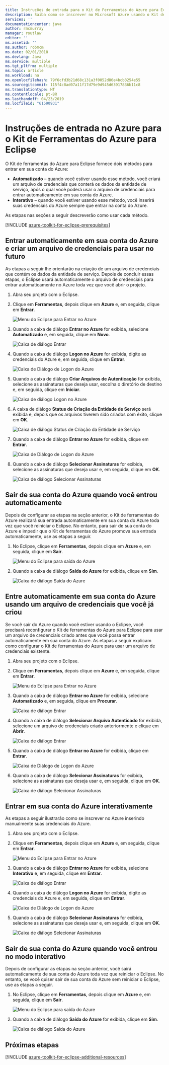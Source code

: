 ```yaml
---
title: Instruções de entrada para o Kit de Ferramentas do Azure para Eclipse
description: Saiba como se inscrever no Microsoft Azure usando o Kit de ferramentas do Azure para Eclipse.
services: ''
documentationcenter: java
author: rmcmurray
manager: routlaw
editor: ''
ms.assetid: ''
ms.author: robmcm
ms.date: 02/01/2018
ms.devlang: Java
ms.service: multiple
ms.tgt_pltfrm: multiple
ms.topic: article
ms.workload: na
ms.openlocfilehash: 79f6cfd3b21d68c131a3f0052d86e4bcb3254e55
ms.sourcegitcommit: 115f4c8ad07a11f17d79e9d945d63917836b11c8
ms.translationtype: HT
ms.contentlocale: pt-BR
ms.lasthandoff: 04/23/2019
ms.locfileid: "61590931"
---
```

# <a name="azure-sign-in-instructions-for-the-azure-toolkit-for-eclipse"></a>Instruções de entrada no Azure para o Kit de Ferramentas do Azure para Eclipse

O Kit de ferramentas do Azure para Eclipse fornece dois métodos para entrar em sua conta do Azure:

  * **Automatizado** – quando você estiver usando esse método, você criará um arquivo de credenciais que conterá os dados da entidade de serviço, após o qual você poderá usar o arquivo de credenciais para entrar automaticamente em sua conta do Azure.
  * **Interativo** – quando você estiver usando esse método, você inserirá suas credenciais do Azure sempre que entrar na conta do Azure.

As etapas nas seções a seguir descreverão como usar cada método.

[!INCLUDE [azure-toolkit-for-eclipse-prerequisites](../includes/azure-toolkit-for-eclipse-prerequisites.md)]

## <a name="signing-into-your-azure-account-automatically-and-creating-a-credentials-file-to-use-in-the-future"></a>Entrar automaticamente em sua conta do Azure e criar um arquivo de credenciais para usar no futuro

As etapas a seguir lhe orientarão na criação de um arquivo de credenciais que contém os dados da entidade de serviço. Depois de concluir essas etapas, o Eclipse usará automaticamente o arquivo de credenciais para entrar automaticamente no Azure toda vez que você abrir o projeto.

1. Abra seu projeto com o Eclipse.

1. Clique em **Ferramentas**, depois clique em **Azure** e, em seguida, clique em **Entrar**.

   ![Menu do Eclipse para Entrar no Azure][A01]

1. Quando a caixa de diálogo **Entrar no Azure** for exibida, selecione **Automatizado** e, em seguida, clique em **Novo**.

   ![Caixa de diálogo Entrar][A02]

1. Quando a caixa de diálogo **Logon no Azure** for exibida, digite as credenciais do Azure e, em seguida, clique em **Entrar**.

   ![Caixa de Diálogo de Logon do Azure][A03]

1. Quando a caixa de diálogo **Criar Arquivos de Autenticação** for exibida, selecione as assinaturas que deseja usar, escolha o diretório de destino e, em seguida, clique em **Iniciar**.

   ![Caixa de diálogo Logon no Azure][A04]

1. A caixa de diálogo **Status de Criação da Entidade de Serviço** será exibida e, depois que os arquivos tiverem sido criados com êxito, clique em **OK**.

   ![Caixa de diálogo Status de Criação da Entidade de Serviço][A05]

1. Quando a caixa de diálogo **Entrar no Azure** for exibida, clique em **Entrar**.

   ![Caixa de Diálogo de Logon do Azure][A06]

1. Quando a caixa de diálogo **Selecionar Assinaturas** for exibida, selecione as assinaturas que deseja usar e, em seguida, clique em **OK**.

   ![Caixa de diálogo Selecionar Assinaturas][A07]

## <a name="signing-out-of-your-azure-account-when-you-signed-in-automatically"></a>Sair de sua conta do Azure quando você entrou automaticamente

Depois de configurar as etapas na seção anterior, o Kit de ferramentas do Azure realizará sua entrada automaticamente em sua conta do Azure toda vez que você reiniciar o Eclipse. No entanto, para sair de sua conta do Azure e impedir que o Kit de ferramentas do Azure promova sua entrada automaticamente, use as etapas a seguir.

1. No Eclipse, clique em **Ferramentas**, depois clique em **Azure** e, em seguida, clique em **Sair**.

   ![Menu do Eclipse para saída do Azure][L01]

1. Quando a caixa de diálogo **Saída do Azure** for exibida, clique em **Sim**.

   ![Caixa de diálogo Saída do Azure][L03]

## <a name="signing-into-your-azure-account-automatically-using-a-credentials-file-which-you-have-already-created"></a>Entre automaticamente em sua conta do Azure usando um arquivo de credenciais que você já criou

Se você sair do Azure quando você estiver usando o Eclipse, você precisará reconfigurar o Kit de ferramentas do Azure para Eclipse para usar um arquivo de credenciais criado antes que você possa entrar automaticamente em sua conta do Azure. As etapas a seguir explicam como configurar o Kit de ferramentas do Azure para usar um arquivo de credenciais existente.

1. Abra seu projeto com o Eclipse.

1. Clique em **Ferramentas**, depois clique em **Azure** e, em seguida, clique em **Entrar**.

   ![Menu do Eclipse para Entrar no Azure][A01]

1. Quando a caixa de diálogo **Entrar no Azure** for exibida, selecione **Automatizado** e, em seguida, clique em **Procurar**.

   ![Caixa de diálogo Entrar][A02]

1. Quando a caixa de diálogo **Selecionar Arquivo Autenticado** for exibida, selecione um arquivo de credenciais criado anteriormente e clique em **Abrir**.

   ![Caixa de diálogo Entrar][A08]

1. Quando a caixa de diálogo **Entrar no Azure** for exibida, clique em **Entrar**.

   ![Caixa de Diálogo de Logon do Azure][A06]

1. Quando a caixa de diálogo **Selecionar Assinaturas** for exibida, selecione as assinaturas que deseja usar e, em seguida, clique em **OK**.

   ![Caixa de diálogo Selecionar Assinaturas][A07]

## <a name="signing-into-your-azure-account-interactively"></a>Entrar em sua conta do Azure interativamente

As etapas a seguir ilustrarão como se inscrever no Azure inserindo manualmente suas credenciais do Azure.

1. Abra seu projeto com o Eclipse.

1. Clique em **Ferramentas**, depois clique em **Azure** e, em seguida, clique em **Entrar**.

   ![Menu do Eclipse para Entrar no Azure][I01]

1. Quando a caixa de diálogo **Entrar no Azure** for exibida, selecione **Interativo** e, em seguida, clique em **Entrar**.

   ![Caixa de diálogo Entrar][I02]

1. Quando a caixa de diálogo **Logon no Azure** for exibida, digite as credenciais do Azure e, em seguida, clique em **Entrar**.

   ![Caixa de Diálogo de Logon do Azure][I03]

1. Quando a caixa de diálogo **Selecionar Assinaturas** for exibida, selecione as assinaturas que deseja usar e, em seguida, clique em **OK**.

   ![Caixa de diálogo Selecionar Assinaturas][I04]

## <a name="signing-out-of-your-azure-account-when-you-signed-in-interactively"></a>Sair de sua conta do Azure quando você entrou no modo interativo

Depois de configurar as etapas na seção anterior, você sairá automaticamente de sua conta do Azure toda vez que reiniciar o Eclipse. No entanto, se você quiser sair de sua conta do Azure sem reiniciar o Eclipse, use as etapas a seguir.

1. No Eclipse, clique em **Ferramentas**, depois clique em **Azure** e, em seguida, clique em **Sair**.

   ![Menu do Eclipse para saída do Azure][L01]

1. Quando a caixa de diálogo **Saída do Azure** for exibida, clique em **Sim**.

   ![Caixa de diálogo Saída do Azure][L02]

## <a name="next-steps"></a>Próximas etapas

[!INCLUDE [azure-toolkit-for-eclipse-additional-resources](../includes/azure-toolkit-for-eclipse-additional-resources.md)]

<!-- URL List -->


<!-- IMG List -->

[I01]: media/azure-toolkit-for-eclipse-sign-in-instructions/I01.png
[I02]: media/azure-toolkit-for-eclipse-sign-in-instructions/I02.png
[I03]: media/azure-toolkit-for-eclipse-sign-in-instructions/I03.png
[I04]: media/azure-toolkit-for-eclipse-sign-in-instructions/I04.png

[A01]: media/azure-toolkit-for-eclipse-sign-in-instructions/A01.png
[A02]: media/azure-toolkit-for-eclipse-sign-in-instructions/A02.png
[A03]: media/azure-toolkit-for-eclipse-sign-in-instructions/A03.png
[A04]: media/azure-toolkit-for-eclipse-sign-in-instructions/A04.png
[A05]: media/azure-toolkit-for-eclipse-sign-in-instructions/A05.png
[A06]: media/azure-toolkit-for-eclipse-sign-in-instructions/A06.png
[A07]: media/azure-toolkit-for-eclipse-sign-in-instructions/A07.png
[A08]: media/azure-toolkit-for-eclipse-sign-in-instructions/A08.png

[L01]: media/azure-toolkit-for-eclipse-sign-in-instructions/L01.png
[L02]: media/azure-toolkit-for-eclipse-sign-in-instructions/L02.png
[L03]: media/azure-toolkit-for-eclipse-sign-in-instructions/L03.png
